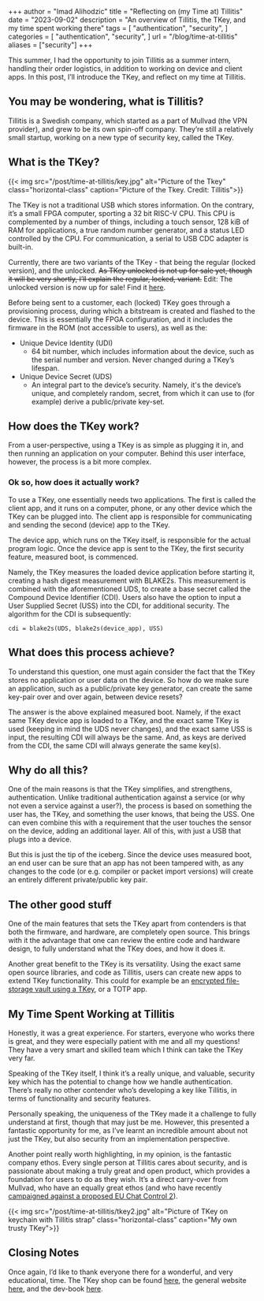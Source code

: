 +++
author = "Imad Alihodzic"
title = "Reflecting on (my Time at) Tillitis"
date = "2023-09-02"
description = "An overview of Tillitis, the TKey, and my time spent working there"
tags = [
    "authentication",
    "security",
]
categories = [
    "authentication",
    "security",
]
url = "/blog/time-at-tillitis"
aliases = ["security"]
+++

This summer, I had the opportunity to join Tillitis as a summer intern, handling their order logistics, in addition to working on device and client apps. In this post, I’ll introduce the TKey, and reflect on my time at Tillitis.
<!--more-->

## You may be wondering, what is Tillitis?

Tillitis is a Swedish company, which started as a part of Mullvad (the VPN provider), and grew to be its own spin-off company. They’re still a relatively small startup, working on a new type of security key, called the TKey. 

## What is the TKey?

{{< img src="/post/time-at-tillitis/key.jpg" alt="Picture of the Tkey" class="horizontal-class" caption="Picture of the Tkey. Credit: Tillitis">}}

The TKey is not a traditional USB which stores information. On the contrary, it’s a small FPGA computer, sporting a 32 bit RISC-V CPU. This CPU is complemented by a number of things, including a touch sensor, 128 kiB of RAM for applications, a true random number generator, and a status LED controlled by the CPU. For communication, a serial to USB CDC adapter is built-in.

Currently, there are two variants of the TKey - that being the regular (locked version), and the unlocked. ~~As TKey unlocked is not up for sale yet, though it will be very shortly, I’ll explain the regular, locked, variant.~~ Edit: The unlocked version is now up for sale! Find it [here](https://shop.tillitis.se/).

Before being sent to a customer, each (locked) TKey goes through a provisioning process, during which a bitstream is created and flashed to the device. This is essentially the FPGA configuration, and it includes the firmware in the ROM (not accessible to users), as well as the:
- Unique Device Identity (UDI)
    - 64 bit number, which includes information about the device, such as the serial number and version. Never changed during a TKey’s lifespan.
- Unique Device Secret (UDS) 
    - An integral part to the device’s security. Namely, it's the device’s unique, and completely random, secret, from which it can use to (for example) derive a public/private key-set. 

## How does the TKey work?

From a user-perspective, using a TKey is as simple as plugging it in, and then running an application on your computer. Behind this user interface, however, the process is a bit more complex.

### Ok so, how does it actually work?

To use a TKey, one essentially needs two applications. The first is called the client app, and it runs on a computer, phone, or any other device which the TKey can be plugged into. The client app is responsible for communicating and sending the second (device) app to the TKey.

The device app, which runs on the TKey itself, is responsible for the actual program logic. Once the device app is sent to the TKey, the first security feature, measured boot, is commenced. 

Namely, the TKey measures the loaded device application before starting it, creating a hash digest measurement with BLAKE2s. This measurement is combined with the aforementioned UDS, to create a base secret called the Compound Device Identifier (CDI). Users also have the option to input a User Supplied Secret (USS) into the CDI, for additional security. The algorithm for the CDI is subsequently: 

``` golang
cdi = blake2s(UDS, blake2s(device_app), USS)
```

## What does this process achieve?

To understand this question, one must again consider the fact that the TKey stores no application or user data on the device. So how do we make sure an application, such as a public/private key generator, can create the same key-pair over and over again, between device resets? 

The answer is the above explained measured boot. Namely, if the exact same TKey device app is loaded to a TKey, and the exact same TKey is used (keeping in mind the UDS never changes), and the exact same USS is input, the resulting CDI will always be the same. And, as keys are derived from the CDI, the same CDI will always generate the same key(s).

## Why do all this?

One of the main reasons is that the TKey simplifies, and strengthens, authentication. Unlike traditional authentication against a service (or why not even a service against a user?), the process is based on something the user has, the TKey, and something the user knows, that being the USS. One can even combine this with a requirement that the user touches the sensor on the device, adding an additional layer. All of this, with just a USB that plugs into a device.

But this is just the tip of the iceberg. Since the device uses measured boot, an end user can be sure that an app has not been tampered with, as any changes to the code (or e.g. compiler or packet import versions) will create an entirely different private/public key pair. 

## The other good stuff

One of the main features that sets the TKey apart from contenders is that both the firmware, and hardware, are completely open source. This brings with it the advantage that one can review the entire code and hardware design, to fully understand what the TKey does, and how it does it.

Another great benefit to the TKey is its versatility. Using the exact same open source libraries, and code as Tillitis, users can create new apps to extend TKey functionality. This could for example be an [encrypted file-storage vault using a TKey](https://github.com/0xMihir/Cryptum), or a TOTP app. 

## My Time Spent Working at Tillitis 

Honestly, it was a great experience. For starters, everyone who works there is great, and they were especially patient with me and all my questions! They have a very smart and skilled team which I think can take the TKey very far. 

Speaking of the TKey itself, I think it’s a really unique, and valuable, security key which has the potential to change how we handle authentication. There’s really no other contender who’s developing a key like Tillitis, in terms of functionality and security features.

Personally speaking, the uniqueness of the TKey made it a challenge to fully understand at first, though that may just be me. However, this presented a fantastic opportunity for me, as I’ve learnt an incredible amount about not just the TKey, but also security from an implementation perspective.

Another point really worth highlighting, in my opinion, is the fantastic company ethos. Every single person at Tillitis cares about security, and is passionate about making a truly great and open product, which provides a foundation for users to do as they wish. It’s a direct carry-over from Mullvad, who have an equally great ethos (and who have recently [campaigned against a proposed EU Chat Control 2](https://mullvad.net/en/chatcontrol)).

{{< img src="/post/time-at-tillitis/tkey2.jpg" alt="Picture of TKey on keychain with Tillitis strap" class="horizontal-class" caption="My own trusty TKey">}}

## Closing Notes

Once again, I’d like to thank everyone there for a wonderful, and very educational, time. 
The TKey shop can be found [here](https:/shop.tillitis.se), the general website [here](https:/tillitis.se), and the dev-book [here](https:/dev.tillitis.se).